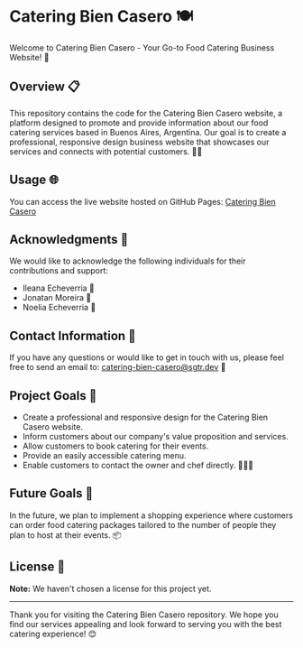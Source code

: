 # Catering Bien Casero 🍽️

Welcome to Catering Bien Casero - Your Go-to Food Catering Business Website! 🎉

## Overview 📋

This repository contains the code for the Catering Bien Casero website, a platform designed to promote and provide information about our food catering services based in Buenos Aires, Argentina. Our goal is to create a professional, responsive design business website that showcases our services and connects with potential customers. 🌮🍰

## Usage 🌐

You can access the live website hosted on GitHub Pages: [Catering Bien Casero](https://stefanoturcarelli.github.io/catering-bien-casero/)

## Acknowledgments 🙏

We would like to acknowledge the following individuals for their contributions and support:

- Ileana Echeverria 🙌
- Jonatan Moreira 🙌
- Noelia Echeverria 🙌

## Contact Information 📧

If you have any questions or would like to get in touch with us, please feel free to send an email to: [catering-bien-casero@sgtr.dev](mailto:catering-bien-casero@sgtr.dev) 📩

## Project Goals 🎯

- Create a professional and responsive design for the Catering Bien Casero website.
- Inform customers about our company's value proposition and services.
- Allow customers to book catering for their events.
- Provide an easily accessible catering menu.
- Enable customers to contact the owner and chef directly. 🍴👨‍🍳

## Future Goals 🚀

In the future, we plan to implement a shopping experience where customers can order food catering packages tailored to the number of people they plan to host at their events. 📦

## License 📄

**Note:** We haven't chosen a license for this project yet.

---

Thank you for visiting the Catering Bien Casero repository. We hope you find our services appealing and look forward to serving you with the best catering experience! 😊
